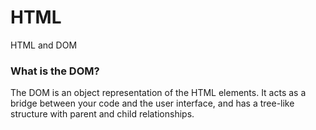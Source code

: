 # HTML
HTML and DOM

### What is the DOM?
The DOM is an object representation of the HTML elements. It acts as a bridge between your code and the user interface, and has a tree-like structure with parent and child relationships.
